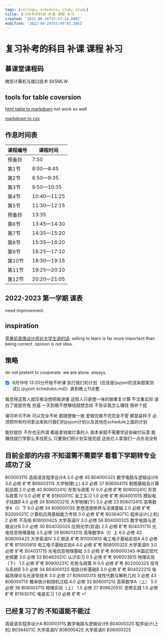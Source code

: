 ```yaml
---
tags: [college, schedule, stub, study]
title: 复习补考的科目 补课 课程 补习
created: '2022-06-26T15:57:14.000Z'
modified: '2022-08-29T03:09:01.386Z'
---
```


# 复习补考的科目 补课 课程 补习

## 慕课堂课程码

微型计算机与接口技术 8X5MLW

## tools for table coversion

[html table to markdown](https://github.com/johnbeech/html-table-to-markdown-converter) not work so well

[markdown to csv](https://github.com/tomroy/mdtable2csv)

## 作息时间表

|课程编号|课程时间 | 
--- | --- |
| 预备铃 | 7:50
| 第1节 | 8:00—8:45
| 第2节 | 8:50—9:35
| 第3节 | 9:50—10:35
| 第4节 | 10:40—11:25
| 第5节 | 11:30—12:15
| 预备铃 | 13:35
| 第6节 | 13:45—14:30
| 第7节 | 14:35—15:20
| 第8节 | 15:35—16:20
| 第9节 | 16:25—17:10
| 第10节 | 18:30—19:15
| 第11节 | 19:25—20:10
| 第12节 | 20:20—21:05


## 2022-2023 第一学期 课表

need improvement.

## inspiration

[苹果前首席设计师对大学生讲的话](https://www.bilibili.com/video/BV1eU4y1L7fQ):
willing to learn is far more important than being correct.
opinion is not idea.


## 策略

do not pretent to cooperate. we are alone. always.

- [x] 8月19号 13:20分开始不听课 执行我们的计划（应该是[pyjom的渲染框架测试](./pyjom schedules.md)）直到晚上11点整

我觉得这帮人就压根没想把我讲懂 这帮人只是想一味的做重复计算 不注重实际 说白了就是穷鬼 穷逼 一天到晚不想赚钱就想念经 不告诉我怎么赚钱 我听个屁

课可听可不听 可以完全不听 题随便做一做 爱做完做不完完全不管 都是装样子 必须把所有时间拿出来执行我们的pyjom计划以及其他在schedule上面的计划

能抄就抄 不抄也无所谓 都是拿钱做烂事的人 我本来就不需要学这些破烂玩意 能赚钱就行学那么多找死么 只要我们把计划实施完成 这些烂人拿我们一点办法没有


## 目前全部的内容 不知道需不需要学 看看下学期转专业成功了没
B0300311S	高级语言程序设计A	3.0	必修	45
B0400032S	数字电路与逻辑设计B	3.0	必修	旷考
B0600311S	大学物理(上)	4.0	必修	37
B0600411S	制图基础及计算机绘图	2.0	必修	40
B0900241C	形势与政策 IV	0.0	必修	旷考
B0900241C	形势与政策 IV	0.0	必修	旷考
B1900011C	金工实习	1.0	必修	旷考
B0400101S	模拟电子线路B	4.0	必修	24
B0600321S	大学物理(下)	3.0	必修	23
B0601341S	高等数学A（Ⅰ）下	6.0	必修	34
B0900013S	思想道德修养与法律基础	2.0	必修	旷考
B2000021C	计算机应用基础能力考核	0.0	必修	旷考
B0364071C	程序设计(上机)	2	必修	不及格
B0800042S	大学英语Ⅳ	3.0	必修	56
B0400032S	数字电路与逻辑设计B	3.0	必修	30
B0403032S	应用光学(双语)	2.5	必修	旷考
B0403171S	光电信息物理基础	3.5	必修	29
B0601331S	高等数学A（Ⅰ）上	6.0	必修	43
B0800042S	大学英语Ⅳ	3.0	限选	旷考
B1100081S	电工电子基础实验A	4.0	必修	旷考
B1100081S	电工电子基础实验A	4.0	必修	旷考
B0800032S	大学英语Ⅲ	3.0	必修	旷考
B0403171S	光电信息物理基础	3.5	必修	旷考
B0900034S	中国近现代史纲要	3.0	必修	52
B0462021C	认识实习	0.5	必修	旷考
B0600381S	物理实验（下）	1.5	必修	旷考
B0900231C	形势与政策 III	0.0	必修	旷考
B0200032S	信号与系统B	3.0	必修	34
B0400012S	电路分析基础B	3.0	必修	旷考
B0402221S	电磁场理论与光波导技术	3.0	必修	27
B0600031S	线性代数与解析几何	3	必修	43
B0600071S	概率统计和随机过程	4.0	必修	32
B0600121S	高等数学A（上）	5.0	必修	36
B0600371S	物理实验（上）	1.5	必修	27
B0962051C	思修实践	1.0	必修	旷考
B1163011C	电装实习	1.0	必修	旷考	 ⏎

## 已经复习了的 不知道能不能过
高级语言程序设计A B0300311S
数字电路与逻辑设计B B0400032S
程序设计(上机) B0364071C
大学英语Ⅳ B0800042S
大学英语Ⅲ B0800032S
